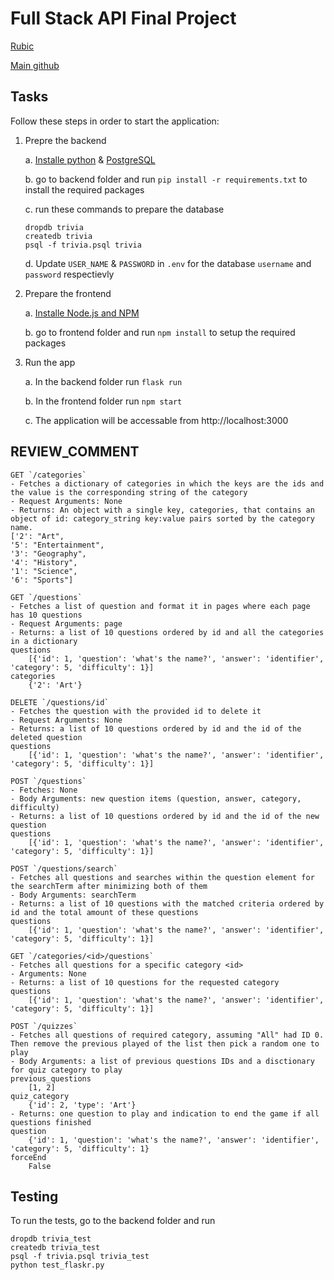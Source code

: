 # Full Stack API Final Project


[Rubic](https://review.udacity.com/#!/rubrics/2634/view)

[Main github](https://github.com/udacity/FSND/tree/master/projects/02_trivia_api/starter)


## Tasks

Follow these steps in order to start the application:

1. Prepre the backend
    
    a. [Installe python](https://www.python.org/downloads) & [PostgreSQL](https://www.postgresql.org/download)
    
    b. go to backend folder and run `pip install -r requirements.txt` to install the required packages
    
    c. run these commands to prepare the database
    ```
    dropdb trivia
    createdb trivia
    psql -f trivia.psql trivia
    ```
    
    d. Update `USER_NAME` & `PASSWORD` in `.env` for the database `username` and `password` respectievly


2. Prepare the frontend
    
    a. [Installe Node.js and NPM](https://nodejs.com/en/download)
    
    b. go to frontend folder and run `npm install` to setup the required packages


3. Run the app
    
    a. In the backend folder run `flask run`
    
    b. In the frontend folder run `npm start`

    c. The application will be accessable from http://localhost:3000


## REVIEW_COMMENT
```
GET `/categories`
- Fetches a dictionary of categories in which the keys are the ids and the value is the corresponding string of the category
- Request Arguments: None
- Returns: An object with a single key, categories, that contains an object of id: category_string key:value pairs sorted by the category name.
['2': "Art",
'5': "Entertainment",
'3': "Geography",
'4': "History",
'1': "Science",
'6': "Sports"]
```

```
GET `/questions`
- Fetches a list of question and format it in pages where each page has 10 questions
- Request Arguments: page
- Returns: a list of 10 questions ordered by id and all the categories in a dictionary
questions
    [{'id': 1, 'question': 'what's the name?', 'answer': 'identifier', 'category': 5, 'difficulty': 1}]
categories
    {'2': 'Art'}
```

```
DELETE `/questions/id`
- Fetches the question with the provided id to delete it
- Request Arguments: None
- Returns: a list of 10 questions ordered by id and the id of the deleted question
questions
    [{'id': 1, 'question': 'what's the name?', 'answer': 'identifier', 'category': 5, 'difficulty': 1}]
```

```
POST `/questions`
- Fetches: None
- Body Arguments: new question items (question, answer, category, difficulty)
- Returns: a list of 10 questions ordered by id and the id of the new question
questions
    [{'id': 1, 'question': 'what's the name?', 'answer': 'identifier', 'category': 5, 'difficulty': 1}]
```

```
POST `/questions/search`
- Fetches all questions and searches within the question element for the searchTerm after minimizing both of them
- Body Arguments: searchTerm
- Returns: a list of 10 questions with the matched criteria ordered by id and the total amount of these questions
questions
    [{'id': 1, 'question': 'what's the name?', 'answer': 'identifier', 'category': 5, 'difficulty': 1}]
```

```
GET `/categories/<id>/questions`
- Fetches all questions for a specific category <id>
- Arguments: None
- Returns: a list of 10 questions for the requested category
questions
    [{'id': 1, 'question': 'what's the name?', 'answer': 'identifier', 'category': 5, 'difficulty': 1}]
```

```
POST `/quizzes`
- Fetches all questions of required category, assuming "All" had ID 0. Then remove the previous played of the list then pick a random one to play
- Body Arguments: a list of previous questions IDs and a disctionary for quiz category to play
previous_questions
    [1, 2]
quiz_category
    {'id': 2, 'type': 'Art'}
- Returns: one question to play and indication to end the game if all questions finished
question
    {'id': 1, 'question': 'what's the name?', 'answer': 'identifier', 'category': 5, 'difficulty': 1}
forceEnd
    False
```


## Testing
To run the tests, go to the backend folder and run
```
dropdb trivia_test
createdb trivia_test
psql -f trivia.psql trivia_test
python test_flaskr.py
```

